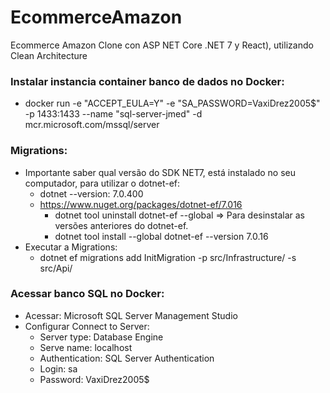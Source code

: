 # EcommerceAmazon
Ecommerce Amazon Clone con ASP NET Core .NET 7 y React), utilizando Clean Architecture


### Instalar instancia container banco de dados no Docker:
- docker run -e "ACCEPT_EULA=Y" -e "SA_PASSWORD=VaxiDrez2005$" -p 1433:1433 --name "sql-server-jmed" -d mcr.microsoft.com/mssql/server

### Migrations:
- Importante saber qual versão do SDK NET7, está instalado no seu computador, para utilizar o dotnet-ef:
  - dotnet --version: 7.0.400
  - https://www.nuget.org/packages/dotnet-ef/7.016
    - dotnet tool uninstall dotnet-ef --global => Para desinstalar as versões anteriores do dotnet-ef.
    - dotnet tool install --global dotnet-ef --version 7.0.16
- Executar a Migrations:
  - dotnet ef migrations add InitMigration -p src/Infrastructure/ -s src/Api/

### Acessar banco SQL no Docker:
- Acessar: Microsoft SQL Server Management Studio
- Configurar Connect to Server:
  - Server type: Database Engine  
  - Serve name: localhost
  - Authentication: SQL Server Authentication
  - Login: sa
  - Password: VaxiDrez2005$